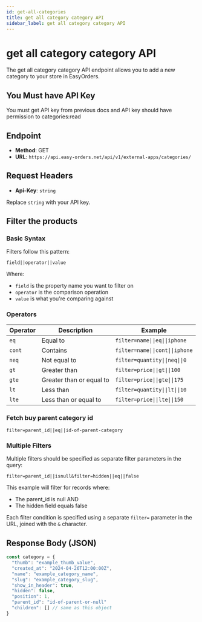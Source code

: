```yaml
---
id: get-all-categories
title: get all category category API
sidebar_label: get all category category API
---
```


# get all category category API

The get all category category API endpoint allows you to add a new category to your store in EasyOrders.

## You Must have API Key

You must get API key from previous docs and API key should have permission to categories:read

## Endpoint

- **Method**: GET
- **URL**: `https://api.easy-orders.net/api/v1/external-apps/categories/`

## Request Headers

- **Api-Key**: `string`

Replace `string` with your API key.

## Filter the products

### Basic Syntax

Filters follow this pattern:

```
field||operator||value
```

Where:

- `field` is the property name you want to filter on
- `operator` is the comparison operation
- `value` is what you're comparing against

### Operators

| Operator | Description              | Example                         |
| -------- | ------------------------ | ------------------------------- |
| `eq`     | Equal to                 | `filter=name\|\|eq\|\|iphone`   |
| `cont`   | Contains                 | `filter=name\|\|cont\|\|iphone` |
| `neq`    | Not equal to             | `filter=quantity\|\|neq\|\|0`   |
| `gt`     | Greater than             | `filter=price\|\|gt\|\|100`     |
| `gte`    | Greater than or equal to | `filter=price\|\|gte\|\|175`    |
| `lt`     | Less than                | `filter=quantity\|\|lt\|\|10`   |
| `lte`    | Less than or equal to    | `filter=price\|\|lte\|\|150`    |

### Fetch buy parent category id

```
filter=parent_id||eq||id-of-parent-category
```

### Multiple Filters

Multiple filters should be specified as separate filter parameters in the query:

```
filter=parent_id||isnull&filter=hidden||eq||false
```

This example will filter for records where:

- The parent_id is null AND
- The hidden field equals false

Each filter condition is specified using a separate `filter=` parameter in the URL, joined with the `&` character.

## Response Body (JSON)

```js
const category = {
  "thumb": "example_thumb_value",
  "created_at": "2024-04-26T12:00:00Z",
  "name": "example_category_name",
  "slug": "example_category_slug",
  "show_in_header": true,
  "hidden": false,
  "position": 1,
  "parent_id": "id-of-parent-or-null"
  "children": [] // same as this object
}


```
